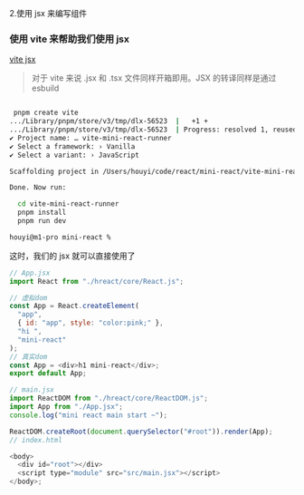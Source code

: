 <!--
 * @Author: hy
 * @Date: 2024-01-18 00:40:13
 * @LastEditors: hy
 * @Description:
 * @LastEditTime: 2024-01-18 11:48:40
 * @FilePath: /mini-react/docs/2.使用jsx来编写组件.md
 * Copyright 2024 hy, All Rights Reserved.
-->

2.使用 jsx 来编写组件

### 使用 vite 来帮助我们使用 jsx

[vite jsx](https://cn.vitejs.dev/guide/features.html#jsx)

> 对于 vite 来说 .jsx 和 .tsx 文件同样开箱即用。JSX 的转译同样是通过 esbuild

```bash

 pnpm create vite
.../Library/pnpm/store/v3/tmp/dlx-56523  |   +1 +
.../Library/pnpm/store/v3/tmp/dlx-56523  | Progress: resolved 1, reused 0, downloaded 1, added 1, done
✔ Project name: … vite-mini-react-runner
✔ Select a framework: › Vanilla
✔ Select a variant: › JavaScript

Scaffolding project in /Users/houyi/code/react/mini-react/vite-mini-react-runner...

Done. Now run:

  cd vite-mini-react-runner
  pnpm install
  pnpm run dev

houyi@m1-pro mini-react %

```

这时，我们的 jsx 就可以直接使用了

```javascript
// App.jsx
import React from "./hreact/core/React.js";

// 虚拟dom
const App = React.createElement(
  "app",
  { id: "app", style: "color:pink;" },
  "hi ",
  "mini-react"
);
// 真实dom
const App = <div>h1 mini-react</div>;
export default App;

// main.jsx
import ReactDOM from "./hreact/core/ReactDOM.js";
import App from "./App.jsx";
console.log("mini react main start ~");

ReactDOM.createRoot(document.querySelector("#root")).render(App);
// index.html

<body>
  <div id="root"></div>
  <script type="module" src="src/main.jsx"></script>
</body>;
```
